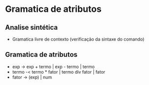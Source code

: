 # Gramatica de atributos
## Analise sintética
- Gramatica livre de contexto (verificação da sintaxe do comando)

## Gramatica de atributos
- exp -> exp + termo | exp - termo | termo
- termo -< termo * fator | termo div fator | fator
- fator -> (exp) | num
